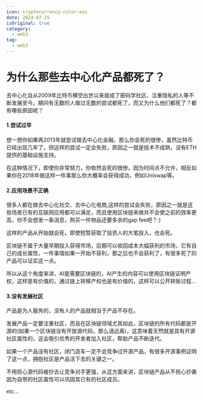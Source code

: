 ```yaml
---
icon: cryptocurrency-color:eos
date: 2024-07-25
isOriginal: true
category:
  - web3
tag:
  - web3
---
```


# 为什么那些去中心化产品都死了？

去中心化自从2009年比特币横空出世以来就成了密码学社区、注重隐私的人等不断发展至今。期间有无数的人做过无数的尝试都死了，而又为什么他们都死了？都有哪些原因呢？

<!-- more -->

#### 1.尝试过早

想一想你如果再2013年就尝试做去中心化金融，那么你会死的很惨，虽然比特币已经出现几年了，但这样的尝试一定会失败，原因之一就是技术不成熟，没有ETH提供的基础设施支持。

在这种情况下，即使你非常努力，你依然会死的很惨，因为时间点不允许，相反如果你在2018年做这样一件事那么你大概率会获得成功，例如Uniswap等。

#### 2.应用场景不正确

很多人都在做去中心化社交、去中心化电商,这样的尝试会失败，原因之一就是这些场景已有的互联网应用都可以满足，而且使用区块链来做并不会使之前的效率更高，你不会想发一条消息，购买一件物品还要多余的gap fee吧？:)

这样的产品从开始就会死，即使短暂获取了投资人的大笔投入，也会死。

区块链不属于大量早期投入获得市场，后期可以收回成本大幅获利的市场，它有自己的成长属性，一件事情如果一开始不获利，那之后也不会获利了，有很多死了的产品可以证实这一点。

所以从这个角度来讲，AI是需要区块链的，AI产生的内容可以使用区块链证明产权，这样是有价值的，通过链上转移产权也是有价值的，这样可以公开转账过程...

#### 3.没有发展社区

产品是为人服务的，没有人的产品就相当于产品不存在。

发展产品一定要注重社区，而且在区块链领域尤其如此，区块链的所有代码都是开源的(如果一个区块链没有开放源代码，那么请远离)，这意味着天然就是具有开源社区属性的，这会吸引优秀的开发者加入社区，帮助产品不断迭代。

如果一个产品没有社区，闭门造车一定不会竞争过开源产品，有很多开源事例证明了这一点，拥抱社区是产品活下去的关键之一。

不用担心源代码被抄去让竞争对手更强，从这方面来讲，区块链产品从不担心抄袭因为自带的社区属性可以巩固其已有的社区成员。

etc...